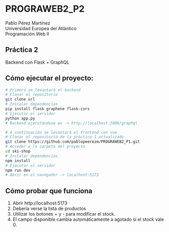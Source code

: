 # PROGRAWEB2_P2

Pablo Pérez Martínez  
Universidad Europea del Atlántico  
Programación Web II

## Práctica 2 
Backend con Flask + GraphQL

## Cómo ejecutar el proyecto: 
```sh
# Primero se levantará el backend
# Clonar el repositorio
git clone url
# Instalar dependencias
pip install flask graphene flask-cors
# Ejecutar el servidor
python app.py
# Backend ejecutándose en -> http://localhost:5000/graphql
```
```sh
# A continuación se levantará el frontend con vue
# Clonar el repositorio de la práctica 1 actualizado
git clone https://github.com/pablopeerezm/PROGRAWEB2_P1.git
# Acceder a la carpeta del proyecto
cd ski-shop
# Instalar dependencias
npm install
# Ejecutar el servidor
npm run dev
# Abrir en el navegador -> localhost:5173
```
## Cómo probar que funciona
1. Abrir http://localhost:5173
2. Debería verse la lista de productos
3. Utilizar los botones + y - para modificar el stock.
4. El campo disponible cambia automáticamente a agotado si el stock vale 0.

   
